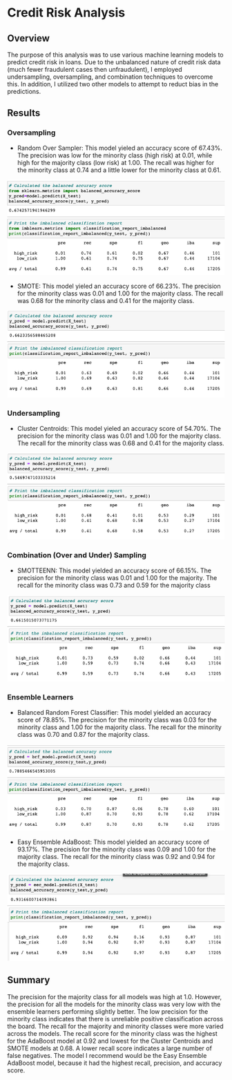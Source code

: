 # Credit Risk Analysis

## Overview

The purpose of this analysis was to use various machine learning models to predict credit risk in loans. Due to the unbalanced nature of credit risk data (much fewer fraudulent cases then unfraudulent), I employed undersampling, oversampling, and combination techniques to overcome this. In addition, I utilized two other models to attempt to reduct bias in the predictions.

## Results

### Oversampling

- Random Over Sampler: This model yieled an accuracy score of 67.43%. The precision was low for the minority class (high risk) at 0.01, while high for the majority class (low risk) at 1.00. The recall was higher for the minority class at 0.74 and a little lower for the minority class at 0.61.

<img src="https://github.com/kimcheese33/Credit_Risk_Analysis/blob/main/images/RandomOverSampler.png" />


- SMOTE: This model yieled an accuracy score of 66.23%. The precision for the minority class was 0.01 and 1.00 for the majority class. The recall was 0.68 for the minority class and 0.41 for the majority class.

<img src="https://github.com/kimcheese33/Credit_Risk_Analysis/blob/main/images/SMOTE.png" />

### Undersampling

- Cluster Centroids: This model yieled an accuracy score of 54.70%. The precision for the minority class was 0.01 and 1.00 for the majority class. The recall for the minority class was 0.68 and 0.41 for the majority class.

<img src="https://github.com/kimcheese33/Credit_Risk_Analysis/blob/main/images/ClusterCentroid.png" />

### Combination (Over and Under) Sampling

- SMOTTEENN: This model yielded an accuracy score of 66.15%. The precision for the minority class was 0.01 and 1.00 for the majority. The recall for the minority class was 0.73 and 0.59 for the majority class

<img src="https://github.com/kimcheese33/Credit_Risk_Analysis/blob/main/images/SMOTEENN.png" />

### Ensemble Learners

- Balanced Random Forest Classifier: This model yielded an accuracy score of 78.85%. The precision for the minority class was 0.03 for the minority class and 1.00 for the majority class. The recall for the minority class was 0.70 and 0.87 for the majority class.

<img src="https://github.com/kimcheese33/Credit_Risk_Analysis/blob/main/images/BalancedRandomForest.png" />

- Easy Ensemble AdaBoost: This model yielded an accuracy score of 93.17%. The precision for the minority class was 0.09 and 1.00 for the majority class. The recall for the minority class was 0.92 and 0.94 for the majority class.

<img src="https://github.com/kimcheese33/Credit_Risk_Analysis/blob/main/images/AdaBoost.png" />


## Summary

The precision for the majority class for all models was high at 1.0. However, the precision for all the models for the minority class was very low with the ensemble learners performing slightly better. The low precision for the minority class indicates that there is unreliable positive classification across the board. The recall for the majority and minority classes were more varied across the models. The recall score for the minority class was the highest for the AdaBoost model at 0.92 and lowest for the Cluster Centroids and SMOTE models at 0.68. A lower recall score indicates a large number of false negatives. The model I recommend would be the Easy Ensemble AdaBoost model, because it had the highest recall, precision, and accuracy score.
